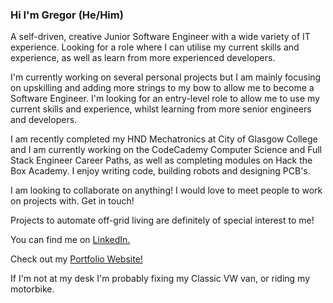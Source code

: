 ### Hi I'm Gregor (He/Him)
A self-driven, creative Junior Software Engineer with a wide variety of IT experience. Looking for a role where I can
utilise my current skills and experience, as well as learn from more experienced developers.

I'm currently working on several personal projects but I am mainly focusing on upskilling and adding more strings to my bow to allow me to become a Software Engineer.  I'm looking for an entry-level role to allow me to use my current skills and experience, whilst learning from more senior engineers and developers.

I am recently completed my HND Mechatronics at City of Glasgow College and I am currently working on the CodeCademy Computer Science and Full Stack Engineer Career Paths, as well as completing modules on Hack the Box Academy.  I enjoy writing code, building robots and designing PCB's.

I am looking to collaborate on anything!  I would love to meet people to work on projects with.  Get in touch!  

Projects to automate off-grid living are definitely of special interest to me!

You can find me on [LinkedIn.](https://www.linkedin.com/in/gregorritchie/)

Check out my [Portfolio Website!](https://gregor-ritchie.co.uk/)

If I'm not at my desk I'm probably fixing my Classic VW van, or riding my motorbike.

<!--
**GRitchie1/GRitchie1** is a ✨ _special_ ✨ repository because its `README.md` (this file) appears on your GitHub profile.

Here are some ideas to get you started:

- 🔭 I’m currently working on ...
- 🌱 I’m currently learning ...
- 👯 I’m looking to collaborate on ...
- 🤔 I’m looking for help with ...
- 💬 Ask me about ...
- 📫 How to reach me: ...
- 😄 Pronouns: ...
- ⚡ Fun fact: ...
-->
